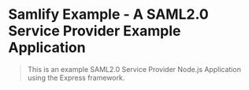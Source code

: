 # Samlify Example - A SAML2.0 Service Provider Example Application

> This is an example SAML2.0 Service Provider Node.js Application using the Express framework.
